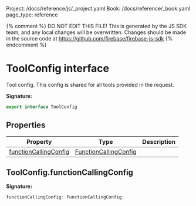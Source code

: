 Project: /docs/reference/js/_project.yaml
Book: /docs/reference/_book.yaml
page_type: reference

{% comment %}
DO NOT EDIT THIS FILE!
This is generated by the JS SDK team, and any local changes will be
overwritten. Changes should be made in the source code at
https://github.com/firebase/firebase-js-sdk
{% endcomment %}

# ToolConfig interface
Tool config. This config is shared for all tools provided in the request.

<b>Signature:</b>

```typescript
export interface ToolConfig 
```

## Properties

|  Property | Type | Description |
|  --- | --- | --- |
|  [functionCallingConfig](./vertexai-preview.toolconfig.md#toolconfigfunctioncallingconfig) | [FunctionCallingConfig](./vertexai-preview.functioncallingconfig.md#functioncallingconfig_interface) |  |

## ToolConfig.functionCallingConfig

<b>Signature:</b>

```typescript
functionCallingConfig: FunctionCallingConfig;
```
